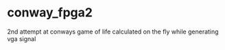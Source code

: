 # conway_fpga2

2nd attempt at conways game of life calculated on the fly while generating vga signal

